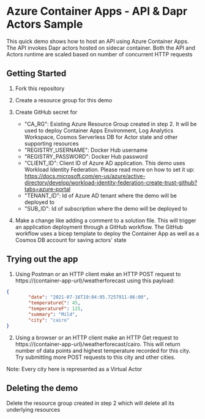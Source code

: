 # Azure Container Apps - API & Dapr Actors Sample

This quick demo shows how to host an API using Azure Container Apps. The API invokes Dapr actors hosted on sidecar container. Both the API and Actors runtime are scaled based on number of concurrent HTTP requests

## Getting Started

1. Fork this repository

2. Create a resource group for this demo

3. Create GitHub secret for
    - "CA_RG": Existing Azure Resource Group created in step 2. It will be used to deploy Container Apps Environment, Log Analytics Workspace, Cosmos Serverless DB for Actor state and other supporting resources
    - "REGISTRY_USERNAME": Docker Hub username
    - "REGISTRY_PASSWORD": Docker Hub password
    - "CLIENT_ID": Client ID of Azure AD application. This demo uses Workload Identity Federation. Please read more on how to set it up: https://docs.microsoft.com/en-us/azure/active-directory/develop/workload-identity-federation-create-trust-github?tabs=azure-portal
    - "TENANT_ID": Id of Azure AD tenant where the demo will be deployed to
    - "SUB_ID": Id of subscription where the demo will be deployed to


4. Make a change like adding a comment to a solution file. This will trigger an application deployment through a GitHub workflow. The GitHub workflow uses a bicep template to deploy the Container App as well as a Cosmos DB account for saving actors' state

## Trying out the app

1. Using Postman or an HTTP client make an HTTP POST request to https://(container-app-url)/weatherforecast using this payload:

```json
{
        "date": "2021-07-16T19:04:05.7257911-06:00",
        "temperatureC": 45,
        "temperatureF": 125,
        "summary": "Mild",
        "city": "cairo"
}
```

2. Using a browser or an HTTP client make an HTTP Get request to https://(container-app-url)/weatherforecast/cairo. This will return number of data points and highest temperature recorded for this city. Try submitting more POST requests to this city and other cities. 

Note: Every city here is represented as a Virtual Actor

## Deleting the demo
Delete the resource group created in step 2 which will delete all its underlying resources